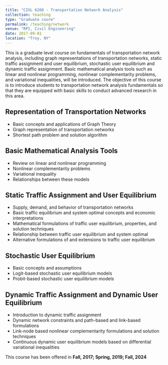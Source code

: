 ```yaml
---
title: "CIVL 6260 - Transportation Network Analysis"
collection: teaching
type: "Graduate coure"
permalink: /teaching/network
venue: "RPI, Civil Engineering"
date: 2017-09-01
location: "Troy, NY"
---
```


This is a graduate level course on fundamentals of transportation network analysis, including graph representations of transportation networks, static traffic assignment and user equilibrium, stochastic user equilibrium and dynamic traffic assignment. Basic mathematical analysis tools such as linear and nonlinear programming, nonlinear complementarity problems, and variational inequalities, will be introduced. The objective of this course is to introduce students to transportation network analysis fundamentals so that they are equipped with basic skills to conduct advanced research in this area. 

Representation of Transportation Networks
----
- Basic concepts and applications of Graph Theory
- Graph representation of transportation networks
- Shortest path problem and solution algorithm

Basic Mathematical Analysis Tools 
-----
- Review on linear and nonlinear programming
- Nonlinear complementarity problems
- Variational inequality
- Relationships between these models

Static Traffic Assignment and User Equilibrium
-----
- Supply, demand, and behavior of transportation networks
- Basic traffic equilibrium and system optimal concepts and economic interpretations
- Mathematical formulations of traffic user equilibrium, properties, and solution techniques
- Relationship between traffic user equilibrium and system optimal
- Alternative formulations of and extensions to traffic user equilibrium

Stochastic User Equilibrium
--------
- Basic concepts and assumptions
- Logit-based stochastic user equilibrium models
- Probit-based stochastic user equilibrium models

Dynamic Traffic Assignment and Dynamic User Equilibrium
-------
- Introduction to dynamic traffic assignment 
- Dynamic network constraints and path-based and link-based formulations
- Link-node based nonlinear complementarity formulations and solution techniques
- Continuous dynamic user equilibrium models based on differential variational inequalities


This course has been offered in **Fall, 2017; Spring, 2019; Fall, 2024**
